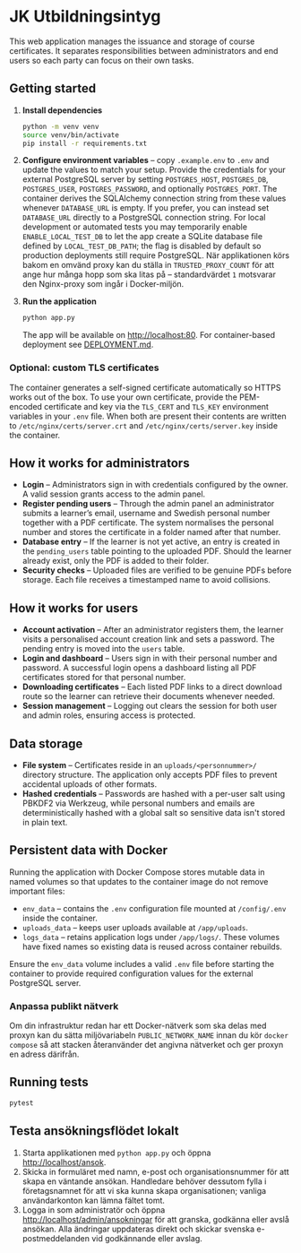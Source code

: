 # JK Utbildningsintyg

This web application manages the issuance and storage of course certificates. It separates responsibilities between administrators and end users so each party can focus on their own tasks.

## Getting started

1. **Install dependencies**
   ```bash
   python -m venv venv
   source venv/bin/activate
   pip install -r requirements.txt
   ```
2. **Configure environment variables** – copy `.example.env` to `.env` and update the values to match your setup. Provide the credentials for your external PostgreSQL server by setting `POSTGRES_HOST`, `POSTGRES_DB`, `POSTGRES_USER`, `POSTGRES_PASSWORD`, and optionally `POSTGRES_PORT`. The container derives the SQLAlchemy connection string from these values whenever `DATABASE_URL` is empty. If you prefer, you can instead set `DATABASE_URL` directly to a PostgreSQL connection string. For local development or automated tests you may temporarily enable `ENABLE_LOCAL_TEST_DB` to let the app create a SQLite database file defined by `LOCAL_TEST_DB_PATH`; the flag is disabled by default so production deployments still require PostgreSQL. När applikationen körs bakom en omvänd proxy kan du ställa in `TRUSTED_PROXY_COUNT` för att ange hur många hopp som ska litas på – standardvärdet `1` motsvarar den Nginx-proxy som ingår i Docker-miljön.

3. **Run the application**
   ```bash
   python app.py
   ```
   The app will be available on <http://localhost:80>. For container-based deployment see [DEPLOYMENT.md](DEPLOYMENT.md).

### Optional: custom TLS certificates

The container generates a self-signed certificate automatically so HTTPS works
out of the box. To use your own certificate, provide the PEM-encoded
certificate and key via the ``TLS_CERT`` and ``TLS_KEY`` environment
variables in your `.env` file. When both are present their contents are written
to `/etc/nginx/certs/server.crt` and `/etc/nginx/certs/server.key` inside the
container.


## How it works for administrators

* **Login** – Administrators sign in with credentials configured by the owner. A valid session grants access to the admin panel.
* **Register pending users** – Through the admin panel an administrator submits a learner’s email, username and Swedish personal number together with a PDF certificate. The system normalises the personal number and stores the certificate in a folder named after that number.
* **Database entry** – If the learner is not yet active, an entry is created in the `pending_users` table pointing to the uploaded PDF. Should the learner already exist, only the PDF is added to their folder.
* **Security checks** – Uploaded files are verified to be genuine PDFs before storage. Each file receives a timestamped name to avoid collisions.

## How it works for users

* **Account activation** – After an administrator registers them, the learner visits a personalised account creation link and sets a password. The pending entry is moved into the `users` table.
* **Login and dashboard** – Users sign in with their personal number and password. A successful login opens a dashboard listing all PDF certificates stored for that personal number.
* **Downloading certificates** – Each listed PDF links to a direct download route so the learner can retrieve their documents whenever needed.
* **Session management** – Logging out clears the session for both user and admin roles, ensuring access is protected.

## Data storage

* **File system** – Certificates reside in an `uploads/<personnummer>/` directory structure. The application only accepts PDF files to prevent accidental uploads of other formats.
* **Hashed credentials** – Passwords are hashed with a per-user salt using PBKDF2 via Werkzeug, while personal numbers and emails are deterministically hashed with a global salt so sensitive data isn't stored in plain text.

## Persistent data with Docker

Running the application with Docker Compose stores mutable data in named volumes so that updates to the container image do not remove important files:

* `env_data` – contains the `.env` configuration file mounted at `/config/.env` inside the container.
* `uploads_data` – keeps user uploads available at `/app/uploads`.
* `logs_data` – retains application logs under `/app/logs/`.
These volumes have fixed names so existing data is reused across container rebuilds.

Ensure the `env_data` volume includes a valid `.env` file before starting the container to provide required configuration values for the external PostgreSQL server.

### Anpassa publikt nätverk

Om din infrastruktur redan har ett Docker-nätverk som ska delas med proxyn kan
du sätta miljövariabeln `PUBLIC_NETWORK_NAME` innan du kör `docker compose`
så att stacken återanvänder det angivna nätverket och ger proxyn en adress därifrån.

## Running tests

```bash
pytest
```

## Testa ansökningsflödet lokalt

1. Starta applikationen med `python app.py` och öppna <http://localhost/ansok>.
2. Skicka in formuläret med namn, e-post och organisationsnummer för att skapa en väntande ansökan. Handledare behöver dessutom fylla i företagsnamnet för att vi ska kunna skapa organisationen; vanliga användarkonton kan lämna fältet tomt.
3. Logga in som administratör och öppna <http://localhost/admin/ansokningar> för att granska, godkänna eller avslå ansökan. Alla ändringar uppdateras direkt och skickar svenska e-postmeddelanden vid godkännande eller avslag.

